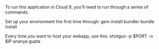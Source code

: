 To run this application in Cloud 9, you'll need to run through a series of commands:

Set up your environment the first time through:
gem install bundler
bundle install

Every time you want to host your webapp, use this:
shotgun -p $PORT -o $IP
ananya gupta